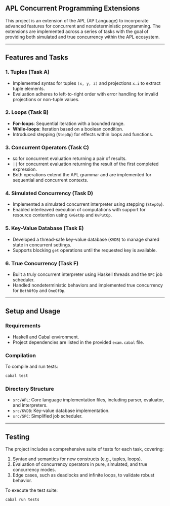 ## APL Concurrent Programming Extensions

This project is an extension of the APL (AP Language) to incorporate advanced features for concurrent and nondeterministic programming. The extensions are implemented across a series of tasks with the goal of providing both simulated and true concurrency within the APL ecosystem.

---

## Features and Tasks

### 1. **Tuples (Task A)**
- Implemented syntax for tuples `(x, y, z)` and projections `x.i` to extract tuple elements.
- Evaluation adheres to left-to-right order with error handling for invalid projections or non-tuple values.

### 2. **Loops (Task B)**
- **For-loops**: Sequential iteration with a bounded range.
- **While-loops**: Iteration based on a boolean condition.
- Introduced stepping (`StepOp`) for effects within loops and functions.

### 3. **Concurrent Operators (Task C)**
- `&&` for concurrent evaluation returning a pair of results.
- `||` for concurrent evaluation returning the result of the first completed expression.
- Both operations extend the APL grammar and are implemented for sequential and concurrent contexts.

### 4. **Simulated Concurrency (Task D)**
- Implemented a simulated concurrent interpreter using stepping (`StepOp`).
- Enabled interleaved execution of computations with support for resource contention using `KvGetOp` and `KvPutOp`.

### 5. **Key-Value Database (Task E)**
- Developed a thread-safe key-value database (`KVDB`) to manage shared state in concurrent settings.
- Supports blocking `get` operations until the requested key is available.

### 6. **True Concurrency (Task F)**
- Built a truly concurrent interpreter using Haskell threads and the `SPC` job scheduler.
- Handled nondeterministic behaviors and implemented true concurrency for `BothOfOp` and `OneOfOp`.

---

## Setup and Usage

### Requirements
- Haskell and Cabal environment.
- Project dependencies are listed in the provided `exam.cabal` file.

### Compilation
To compile and run tests:
```bash
cabal test
```

### Directory Structure
- `src/APL`: Core language implementation files, including parser, evaluator, and interpreters.
- `src/KVDB`: Key-value database implementation.
- `src/SPC`: Simplified job scheduler.

---

## Testing
The project includes a comprehensive suite of tests for each task, covering:
1. Syntax and semantics for new constructs (e.g., tuples, loops).
2. Evaluation of concurrency operators in pure, simulated, and true concurrency modes.
3. Edge cases, such as deadlocks and infinite loops, to validate robust behavior.

To execute the test suite:
```bash
cabal run tests
```
